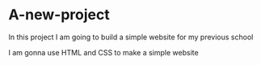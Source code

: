 # A-new-project

In this project I am going to build a simple website for my previous school

I am gonna use HTML and CSS to make a simple website
